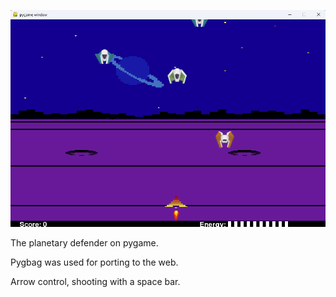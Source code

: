 <p><img src="./NfhUKT.png"/></p>
<p>The planetary defender on pygame. 

Pygbag was used for porting to the web.

Arrow control, shooting with a space bar.</p>

